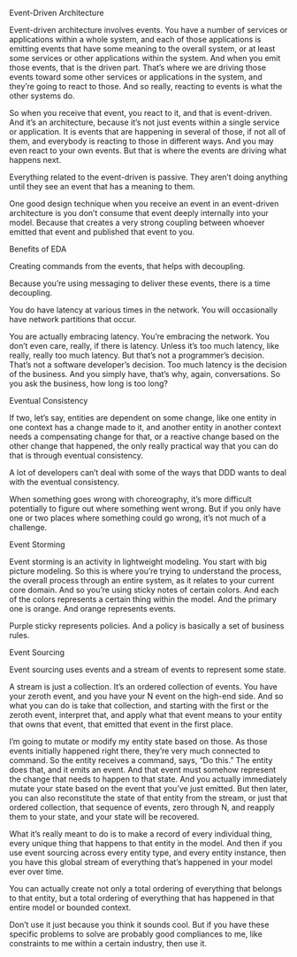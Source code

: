 Event-Driven Architecture

Event-driven architecture involves events. You have a number of services or applications within a whole system, and each of those applications is emitting events that have some meaning to the overall system, or at least some services or other applications within the system. And when you emit those events, that is the driven part. That’s where we are driving those events toward some other services or applications in the system, and they’re going to react to those. And so really, reacting to events is what the other systems do.

So when you receive that event, you react to it, and that is event-driven. And it’s an architecture, because it’s not just events within a single service or application. It is events that are happening in several of those, if not all of them, and everybody is reacting to those in different ways. And you may even react to your own events. But that is where the events are driving what happens next.

Everything related to the event-driven is passive. They aren’t doing anything until they see an event that has a meaning to them.

One good design technique when you receive an event in an event-driven architecture is you don’t consume that event deeply internally into your model. Because that creates a very strong coupling between whoever emitted that event and published that event to you.

Benefits of EDA

Creating commands from the events, that helps with decoupling.

Because you’re using messaging to deliver these events, there is a time decoupling.

You do have latency at various times in the network. You will occasionally have network partitions that occur.

You are actually embracing latency. You’re embracing the network. You don’t even care, really, if there is latency. Unless it’s too much latency, like really, really too much latency. But that’s not a programmer’s decision. That’s not a software developer’s decision. Too much latency is the decision of the business. And you simply have, that’s why, again, conversations. So you ask the business, how long is too long?

Eventual Consistency

If two, let’s say, entities are dependent on some change, like one entity in one context has a change made to it, and another entity in another context needs a compensating change for that, or a reactive change based on the other change that happened, the only really practical way that you can do that is through eventual consistency.

A lot of developers can’t deal with some of the ways that DDD wants to deal with the eventual consistency.

When something goes wrong with choreography, it’s more difficult potentially to figure out where something went wrong. But if you only have one or two places where something could go wrong, it’s not much of a challenge.

Event Storming

Event storming is an activity in lightweight modeling. You start with big picture modeling. So this is where you’re trying to understand the process, the overall process through an entire system, as it relates to your current core domain. And so you’re using sticky notes of certain colors. And each of the colors represents a certain thing within the model. And the primary one is orange. And orange represents events.

Purple sticky represents policies. And a policy is basically a set of business rules.

Event Sourcing

Event sourcing uses events and a stream of events to represent some state.

A stream is just a collection. It’s an ordered collection of events. You have your zeroth event, and you have your N event on the high-end side. And so what you can do is take that collection, and starting with the first or the zeroth event, interpret that, and apply what that event means to your entity that owns that event, that emitted that event in the first place.

I’m going to mutate or modify my entity state based on those. As those events initially happened right there, they’re very much connected to command. So the entity receives a command, says, “Do this.” The entity does that, and it emits an event. And that event must somehow represent the change that needs to happen to that state. And you actually immediately mutate your state based on the event that you’ve just emitted. But then later, you can also reconstitute the state of that entity from the stream, or just that ordered collection, that sequence of events, zero through N, and reapply them to your state, and your state will be recovered.

What it’s really meant to do is to make a record of every individual thing, every unique thing that happens to that entity in the model. And then if you use event sourcing across every entity type, and every entity instance, then you have this global stream of everything that’s happened in your model ever over time.

You can actually create not only a total ordering of everything that belongs to that entity, but a total ordering of everything that has happened in that entire model or bounded context.

Don’t use it just because you think it sounds cool. But if you have these specific problems to solve are probably good compliances to me, like constraints to me within a certain industry, then use it.

